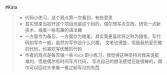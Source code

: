 #Kata

> - 代码小练习，这个观点第一次看到，有些意思
> - 其实想来当初开这个项目也是这个目的，偶尔想写点东西，研究一点新技术，或者一些有趣的语法糖
> - 一方面作为备忘，一方面作为随笔，其实我更喜欢将之称为随笔，写代码如写作一般，虽然对写作没什么兴趣，
> 文笔也很差，但是我热爱优雅的代码，也喜欢写优雅的代码
> - 作者的观点是每天做一些 `Kata` 即小练习，我觉得这种坚持对我来说挺难的，但是偶尔有时间写点代码，
    写点自己的想法感觉还是很棒的，偶尔可以回过头来看一看之前写过的东西
> 